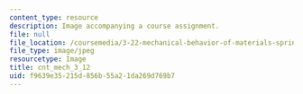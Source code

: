 ```yaml
---
content_type: resource
description: Image accompanying a course assignment.
file: null
file_location: /coursemedia/3-22-mechanical-behavior-of-materials-spring-2008/f9639e35215d856b55a21da269d769b7_cnt_mech_3_12.jpg
file_type: image/jpeg
resourcetype: Image
title: cnt_mech_3_12
uid: f9639e35-215d-856b-55a2-1da269d769b7
---
```

